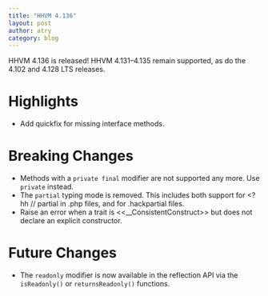 ```yaml
---
title: "HHVM 4.136"
layout: post
author: atry
category: blog
---
```


HHVM 4.136 is released! HHVM 4.131&ndash;4.135 remain supported, as do the 4.102 and 4.128 LTS releases.

# Highlights

- Add quickfix for missing interface methods.

# Breaking Changes

- Methods with a `private final` modifier are not supported any more. Use `private` instead.
- The `partial` typing mode is removed. This includes both support for <?hh // partial in .php files, and for .hackpartial files.
- Raise an error when a trait is <<__ConsistentConstruct>> but does not declare an explicit constructor.

# Future Changes

- The `readonly` modifier is now available in the reflection API via the `isReadonly()` or `returnsReadonly()` functions.

